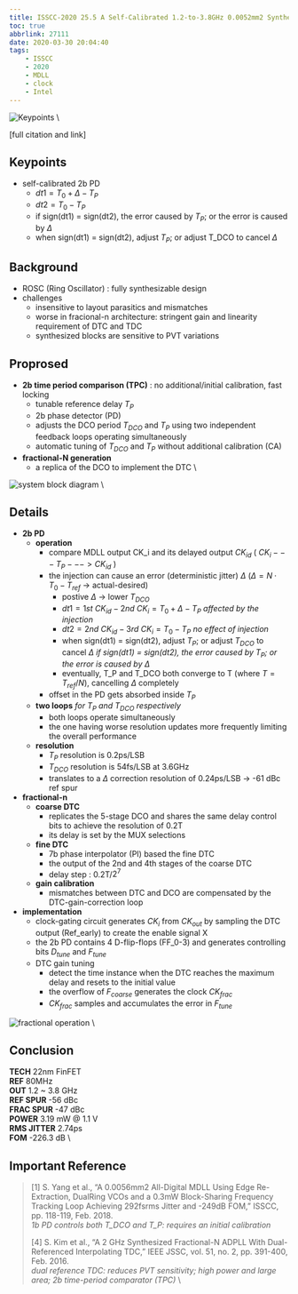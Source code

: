 ```yaml
---
title: ISSCC-2020 25.5 A Self-Calibrated 1.2-to-3.8GHz 0.0052mm2 Synthesized Fractional-N MDLL Using a 2b Time-Period Comparator in 22nm FinFET CMOS
toc: true
abbrlink: 27111
date: 2020-03-30 20:04:40
tags:
    - ISSCC
    - 2020
    - MDLL
    - clock
    - Intel
---
```


![Keypoints](https://i.loli.net/2020/03/31/xadcTejg7BYwWCH.png) \

[full citation and link]

## Keypoints

- self-calibrated 2b PD
  - $dt1 = T_0 + Δ - T_P$
  - $dt2 = T_0 - T_P$
  - if sign(dt1) = sign(dt2), the error caused by $T_P$; or the error is caused by $\Delta$
  - when sign(dt1) = sign(dt2), adjust $T_P$; or adjust T_DCO to cancel $\Delta$

## Background

- ROSC (Ring Oscillator) : fully synthesizable design
- challenges
  - insensitive to layout parasitics and mismatches
  - worse in fracional-n architecture: stringent gain and linearity requirement of DTC and TDC
  - synthesized blocks are sensitive to PVT variations

## Proprosed

- **2b time period comparison (TPC)** : no additional/initial calibration, fast locking
  - tunable reference delay $T_P$
  - 2b phase detector (PD)
  - adjusts the DCO period $T_{DCO}$ and $T_P$ using two independent feedback loops operating simultaneously
  - automatic tuning of $T_{DCO}$ and $T_P$ without additional calibration (CA)
- **fractional-N generation**
  - a replica of the DCO to implement the DTC \

![system block diagram](https://i.loli.net/2020/03/31/ra7sv32OjkMLGWE.png) \

## Details

- **2b PD**
  - **operation**
    - compare MDLL output CK_i and its delayed output $CK_{id}$ ( $CK_i --- T_P ---> CK_{id}$ )
    - the injection can cause an error (deterministic jitter) $\Delta$ ($\Delta = N·T_0 - T_{ref}$ -> actual-desired)
      - postive $\Delta$ -> lower $T_{DCO}$
      - $dt1 = 1st\ CK_{id} - 2nd\ CK_i = T_0 + \Delta - T_P$
      *affected by the injection*
      - $dt2 = 2nd\ CK_{id} - 3rd\ CK_i = T_0 - T_P$
      *no effect of injection*
      - when sign(dt1) = sign(dt2), adjust $T_P$; or adjust $T_{DCO}$ to cancel $\Delta$
      *if sign(dt1) = sign(dt2), the error caused by $T_P$; or the error is caused by $\Delta$*
      - eventually, T_P and T_DCO both converge to T (where $T=T_{ref}/N$), cancelling $\Delta$ completely
    - offset in the PD gets absorbed inside $T_P$
  - **two loops**
  *for $T_P$ and $T_{DCO}$ respectively*
    - both loops operate simultaneously
    - the one having worse resolution updates more frequently limiting the overall performance
  - **resolution**
    - $T_P$ resolution is 0.2ps/LSB
    - $T_{DCO}$ resolution is 54fs/LSB at 3.6GHz
    - translates to a $\Delta$ correction resolution of 0.24ps/LSB -> -61 dBc ref spur
- **fractional-n**
  - **coarse DTC**
    - replicates the 5-stage DCO and shares the same delay control bits to achieve the resolution of 0.2T
    - its delay is set by the MUX selections
  - **fine DTC**
    - 7b phase interpolator (PI) based the fine DTC
    - the output of the 2nd and 4th stages of the coarse DTC
    - delay step : 0.2T/$2^7$
  - **gain calibration**
    - mismatches between DTC and DCO are compensated by the DTC-gain-correction loop
- **implementation**
  - clock-gating circuit generates $CK_i$ from $CK_{out}$ by sampling the DTC output (Ref_early) to create the enable signal X
  - the 2b PD contains 4 D-flip-flops (FF_0-3) and generates controlling bits $D_{tune}$ and $F_{tune}$
  - DTC gain tuning
    - detect the time instance when the DTC reaches the maximum delay and resets to the initial value
    - the overflow of $F_{coarse}$ generates the clock $CK_{frac}$
    - $CK_{frac}$ samples and accumulates the error in $F_{tune}$

![fractional operation](https://i.loli.net/2020/03/31/sAzLv46lDHGgrJf.png) \

## Conclusion

**TECH** 22nm FinFET \
**REF** 80MHz \
**OUT** 1.2 ~ 3.8 GHz \
**REF SPUR** -56 dBc \
**FRAC SPUR** -47 dBc \
**POWER** 3.19 mW @ 1.1 V \
**RMS JITTER** 2.74ps \
**FOM** -226.3 dB \

## Important Reference

> [1] S. Yang et al., “A 0.0056mm2 All-Digital MDLL Using Edge Re-Extraction, DualRing VCOs and a 0.3mW Block-Sharing Frequency Tracking Loop Achieving 292fsrms Jitter and -249dB FOM,” ISSCC, pp. 118-119, Feb. 2018. \
*1b PD controls both T_DCO and T_P: requires an initial calibration*
>
> [4] S. Kim et al., “A 2 GHz Synthesized Fractional-N ADPLL With Dual-Referenced Interpolating TDC,” IEEE JSSC, vol. 51, no. 2, pp. 391-400, Feb. 2016. \
*dual reference TDC: reduces PVT sensitivity; high power and large area; 2b time-period comparator (TPC)* \

